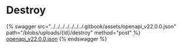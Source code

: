 # Destroy

{% swagger src="../../../../../../../.gitbook/assets/openapi_v22.0.0.json" path="/blobs/uploads/{id}/destroy" method="post" %}
[openapi_v22.0.0.json](../../../../../../../.gitbook/assets/openapi_v22.0.0.json)
{% endswagger %}
